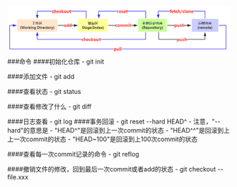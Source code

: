 ![icon](01.jpg)
###命令
####初始化仓库
	- git init

####添加文件
	- git add

####查看状态
	- git status

####查看修改了什么
	- git diff	

####日志查看
	- git log
####事务回滚
	- git reset --hard HEAD^
	- 注意，"--hard"的意思是
	- "HEAD^"是回滚到上一次commit的状态
	- "HEAD^^"是回滚到上上一次commit的状态
	- "HEAD~100"是回滚到上100次commit的状态

####查看每一次commit记录的命令
	- git reflog

####撤销文件的修改，回到最后一次commit或者add的状态
	- git checkout -- file.xxx